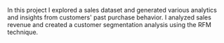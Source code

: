 In this project I explored a sales dataset and generated various analytics and insights from customers' past purchase behavior. I analyzed sales revenue and created a customer segmentation analysis using the RFM technique. 
